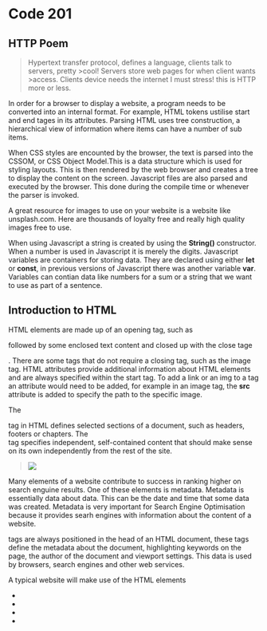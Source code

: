 # Code 201

## HTTP Poem

> Hypertext transfer protocol,
> defines a language, clients talk to servers, pretty >cool!
> Servers store web pages for when client wants >access.
> Clients device needs the internet I must stress!
> this is HTTP more or less.

In order for a browser to display a website, a program needs to be converted into an internal format. For example, HTML tokens ustilise start and end tages in its attributes. Parsing HTML uses tree construction, a hierarchical view of information where items can have a number of sub items.

When CSS styles are encounted by the browser, the text is parsed into the CSSOM, or CSS Object Model.This is a data structure which is used for styling layouts. This is then rendered by the web browser and creates a tree to display the content on the screen. Javascript files are also parsed and executed by the browser. This done during the compile time or whenever the parser is invoked.

A great resource for images to use on your website is a website like unsplash.com. Here are thousands of loyalty free and really high quality images free to use.

When using Javascript a string is created by using the **String()** constructor. When a number is used in Javascript it is merely the digits. Javascript variables are containers for storing data. They are declared using either **let** or **const**, in previous versions of Javascript there was another variable **var**. Variables can contian data like numbers for a sum or a string that we want to use as part of a sentence.

## Introduction to HTML

HTML elements are made up of an opening tag, such as <p> followed by some enclosed text content and closed up with the close tage </p>. There are some tags that do not require a closing tag, such as the image <img> tag. HTML attributes provide additional information about HTML elements and are always specified within the start tag. To add a link or an img to a tag an attribute would need to be added, for example in an image tag, the **src** attribute is added to specify the path to the specific image.

The <section> tag in HTML defines selected sections of a document, such as headers, footers or chapters. The <article> tag specifies independent, self-contained content that should make sense on its own independently from the rest of the site.

> <img src="img_pizza.jpg">

Many elements of a website contribute to success in ranking higher on search enguine results. One of these elements is metadata. Metadata is essentially data about data. This can be the date and time that some data was created. Metadata is very important for Search Engine Optimisation because it provides searh engines with information about the content of a website.

<meta> tags are always positioned in the head of an HTML document, these tags define the metadata about the document, highlighting keywords on the page, the author of the document and viewport settings. This data is used by browsers, search engines and other web services.

A typical website will make use of the HTML elements

- <body>
- <html>
- <head>
- <title>

## Miscellaneous

### How to start to design your website.

When designing a website the first step and arguabley the most important question to ask is "What you are trying to accomplish?" Once this has been decided on, creating a wireframe will help you beggining to buil and structure your website.

### Semantics

The <h1> tage is the main heading or subject for the whole page. <h1> is what is known as a block element, they always start a new line and browsers automatically add a margin before and after the element, whereas <span> is an inline element and cannot contain a block element. An inline element does not start a new line and only takes up as much width as necessasry.

The benefits of using semantic elements are they clearly describe the meaning to both the browser and the developer. <form>, <header>, <table> all clearly define what their content is.

### What is Javascript?

Javascript is a programming language that allows you to implement complex features on your web pages. Javascript is added to an HTML document bit linking a <script></script> tag to your Javascript file. Web browsers require javascript to have any functionality or interactivity for improved user experience.
